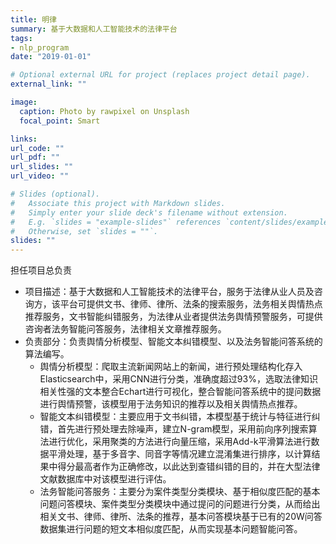 ```yaml
---
title: 明律
summary: 基于大数据和人工智能技术的法律平台
tags:
- nlp_program
date: "2019-01-01"

# Optional external URL for project (replaces project detail page).
external_link: ""

image:
  caption: Photo by rawpixel on Unsplash
  focal_point: Smart

links:
url_code: ""
url_pdf: ""
url_slides: ""
url_video: ""

# Slides (optional).
#   Associate this project with Markdown slides.
#   Simply enter your slide deck's filename without extension.
#   E.g. `slides = "example-slides"` references `content/slides/example-slides.md`.
#   Otherwise, set `slides = ""`.
slides: ""
---
```

担任项目总负责

- 项目描述：基于大数据和人工智能技术的法律平台，服务于法律从业人员及咨询方，该平台可提供文书、律师、律所、法条的搜索服务，法务相关舆情热点推荐服务，文书智能纠错服务，为法律从业者提供法务舆情预警服务，可提供咨询者法务智能问答服务，法律相关文章推荐服务。
- 负责部分：负责舆情分析模型、智能文本纠错模型、以及法务智能问答系统的算法编写。
  - 舆情分析模型：爬取主流新闻网站上的新闻，进行预处理结构化存入Elasticsearch中，采用CNN进行分类，准确度超过93%，选取法律知识相关性强的文本整合Echart进行可视化，整合智能问答系统中的提问数据进行舆情预警，该模型用于法务知识的推荐以及相关舆情热点推荐。
  - 智能文本纠错模型：主要应用于文书纠错，本模型基于统计与特征进行纠错，首先进行预处理去除噪声，建立N-gram模型，采用前向序列搜索算法进行优化，采用聚类的方法进行向量压缩，采用Add-k平滑算法进行数据平滑处理，基于多音字、同音字等情况建立混淆集进行排序，以计算结果中得分最高者作为正确修改，以此达到查错纠错的目的，并在大型法律文献数据库中对该模型进行评估。
  - 法务智能问答服务：主要分为案件类型分类模块、基于相似度匹配的基本问题问答模块、案件类型分类模块中通过提问的问题进行分类，从而给出相关文书、律师、律所、法条的推荐，基本问答模块基于已有的20W问答数据集进行问题的短文本相似度匹配，从而实现基本问题智能问答。
